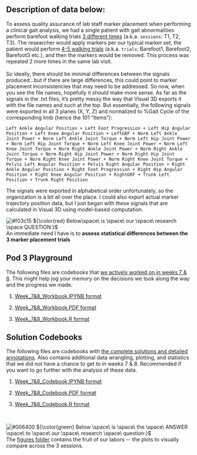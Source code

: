 ## Description of data below:

To assess quality assurance of lab staff marker placement when performing a clinical gait analysis, we had a single patient with gait abnormalities perform barefoot walking trials <ins> 3 different times</ins> (a.k.a. `sessions`: T1, T2, T3). The researcher would apply markers per our typical marker set, the patient would perform <ins> 4-5 walking trials</ins> (a.k.a. `trials`: Barefoot1, Barefoot2, Barefoot3 etc.), and then the markers would be removed. This process was repeated 2 more times in the same lab visit. <br><br> So ideally, there should be minimal differences between the signals produced…but if there are large differences, this could point to marker placement inconsistencies that may need to be addressed.
So now, when you see the file names, hopefully it should make more sense. As far as the signals in the .txt files, it’s pretty messy the way that Visual 3D exports it with the file names and such at the top. But essentially, the following signals were exported in all 3 planes (X, Y, Z) and normalized to %Gait Cycle of the corresponding limb (hence the 101 “items”):<br>

`Left Ankle Angular Position + Left Foot Progression + Left Hip Angular Position + Left Knee Angular Position + LeftGRF + Norm Left Ankle Joint Power + Norm Left Ankle Joint Torque + Norm Left Hip Joint Power + Norm Left Hip Joint Torque + Norm Left Knee Joint Power + Norm Left Knee Joint Torque + Norm Right Ankle Joint Power + Norm Right Ankle Joint Torque + Norm Right Hip Joint Power + Norm Right Hip Joint Torque + Norm Right Knee Joint Power + Norm Right Knee Joint Torque + Pelvis Left Angular Position + Pelvis Right Angular Position + Right Ankle Angular Position + Right Foot Progression + Right Hip Angular Position + Right Knee Angular Position + RightGRF + Trunk Left Position + Trunk Right Position`  

The signals were exported in alphabetical order unfortunately, so the organization is a bit all over the place. I could also export actual marker trajectory position data, but I just began with these signals that are calculated in Visual 3D using model-based computation.

![#f03c15](https://placehold.co/15x15/f03c15/f03c15.png) 
${\color{red} Below\space\ is \space\ our \space\ research \space QUESTION:}$ <br>
An immediate need I have is to **assess statistical differences between the 3 marker placement trials** <br>


## Pod 3 Playground
The following files are codebooks that <ins>we actively worked on in weeks 7 & 8</ins>. This might help jog your memory on the decisions we took along the way and the progress we made.
1) [Week_7&8_Workbook.IPYNB format](https://github.com/rinivarg/ReproRehab2024-Pod3/blob/main/Materials/Week%207%20%26%208/Week%207%20%26%208%20-%20Workbook.ipynb)

2) [Week_7&8_Workbook.PDF format](https://github.com/rinivarg/ReproRehab2024-Pod3/blob/main/Materials/Week%207%20%26%208/Week%207%20%26%208%20-%20Workbook.pdf)

3) [Week_7&8_Workbook.R format](https://github.com/rinivarg/ReproRehab2024-Pod3/blob/main/Materials/Week%207%20%26%208/Week%207%20%26%208%20-%20Workbook.r)

## Solution Codebooks
The following files are codebooks with <ins>the complete solutions and detailed annotations</ins>. Also contains additional data wrangling, plotting, and statistics that we did not have a chance to get to in weeks 7 & 8. Recommended if you want to go further with the analysis of these data.
1) [Week_7&8_Codebook.IPYNB format](https://github.com/rinivarg/ReproRehab2024-Pod3/blob/main/Materials/Week%207%20%26%208/Week%207%20%26%208%20-%20Codebook.ipynb)

2) [Week_7&8_Codebook.PDF format](https://github.com/rinivarg/ReproRehab2024-Pod3/blob/main/Materials/Week%207%20%26%208/Week%207%20%26%208%20-%20Codebook.pdf)

3) [Week_7&8_Codebook.R format](https://github.com/rinivarg/ReproRehab2024-Pod3/blob/main/Materials/Week%207%20%26%208/Week%207%20%26%208%20-%20Codebook.r)
<br>

![#006400](https://placehold.co/15x15/006400/006400.png)
${\color{green} Below \space\ is \space\ the \space\ ANSWER \space\ to \space\ our \space\ research \space\ question:}$ <br>
The [figures folder](https://github.com/rinivarg/ReproRehab2024-Pod3/tree/main/Materials/Week%207%20%26%208/figures) contains the fruit of our labors -- the plots to visually compare across the 3 sessions.

